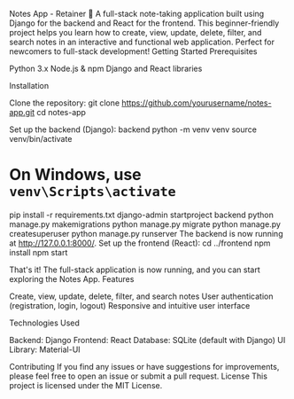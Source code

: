 Notes App - Retainer 📝
A full-stack note-taking application built using Django for the backend and React for the frontend. This beginner-friendly project helps you learn how to create, view, update, delete, filter, and search notes in an interactive and functional web application. Perfect for newcomers to full-stack development!
Getting Started
Prerequisites

Python 3.x
Node.js & npm
Django and React libraries

Installation

Clone the repository:
git clone https://github.com/yourusername/notes-app.git
cd notes-app

Set up the backend (Django):
backend
python -m venv venv
source venv/bin/activate
# On Windows, use `venv\Scripts\activate`
pip install -r requirements.txt
django-admin startproject backend
python manage.py makemigrations
python manage.py migrate
python manage.py createsuperuser
python manage.py runserver
The backend is now running at http://127.0.0.1:8000/.
Set up the frontend (React):
cd ../frontend
npm install
npm start


That's it! The full-stack application is now running, and you can start exploring the Notes App.
Features

Create, view, update, delete, filter, and search notes
User authentication (registration, login, logout)
Responsive and intuitive user interface

Technologies Used

Backend: Django
Frontend: React
Database: SQLite (default with Django)
UI Library: Material-UI

Contributing
If you find any issues or have suggestions for improvements, please feel free to open an issue or submit a pull request.
License
This project is licensed under the MIT License.
